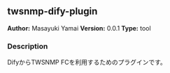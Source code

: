 ## twsnmp-dify-plugin

**Author:** Masayuki Yamai
**Version:** 0.0.1
**Type:** tool

### Description

DifyからTWSNMP FCを利用するためのプラグインです。




